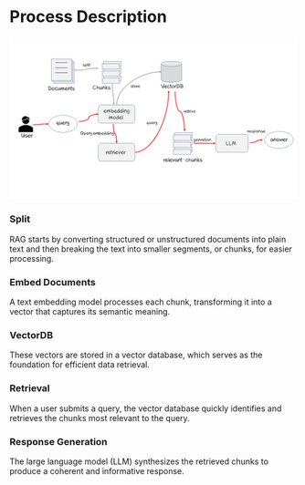 # Process Description

<img src="../assets/flowchart.png" alt="RAG Process" width="" />

### Split

RAG starts by converting structured or unstructured documents into plain text and then breaking the text into smaller segments, or chunks, for easier processing.

### Embed Documents

A text embedding model processes each chunk, transforming it into a vector that captures its semantic meaning.

### VectorDB

These vectors are stored in a vector database, which serves as the foundation for efficient data retrieval.

### Retrieval

When a user submits a query, the vector database quickly identifies and retrieves the chunks most relevant to the query.

### Response Generation

The large language model (LLM) synthesizes the retrieved chunks to produce a coherent and informative response.
